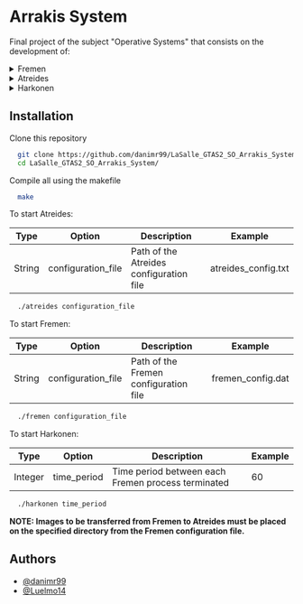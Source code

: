 
# Arrakis System

Final project of the subject "Operative Systems" that consists on the development of:

<details>
  <summary>Fremen</summary>
  <p>
    It is a program that takes on the role of client.
    It offers a terminal where users can run Linux and other special commands 
    that will allow them to connect and disconnect to the Atreides server, 
    search for users by zip code and transfer and download images. 
    In addition, the images that have been downloaded from Atreides are removed from 
    time to time.
  </p>
</details>

<details>
  <summary>Atreides</summary>
  <p>
    It is a program that takes on the role of server.
    It allows the connection of several Fremen processes. Atreides is responsible 
    for maintaining a historical record of users who have logged in as well as 
    storing images sent by Fremen processes.
  </p>
</details>

<details>
  <summary>Harkonen</summary>
  <p>
    It is a program that takes on the role of attacker.
    Its goal is to scan processes for Fremen processes in order to terminate them. 
    This malicious action is executed once every certain period of time and the 
    terminated Fremen process is random among all the Fremen processes that it has
    been able to find.
  </p>
</details>

## Installation

Clone this repository

```bash
  git clone https://github.com/danimr99/LaSalle_GTAS2_SO_Arrakis_System.git
  cd LaSalle_GTAS2_SO_Arrakis_System/
```

Compile all using the makefile

```bash
  make
```

To start Atreides:

| Type |Option| Description | Example |
|------|------|-------------|---------|
| String | configuration_file | Path of the Atreides configuration file | atreides_config.txt |

```bash
  ./atreides configuration_file
```

To start Fremen:

| Type | Option| Description | Example |
|------|-------|-------------|---------|
| String | configuration_file | Path of the Fremen configuration file | fremen_config.dat |

```bash
  ./fremen configuration_file
```

To start Harkonen:

| Type |Option| Description | Example |
|------|------|-------------|---------|
| Integer | time_period | Time period between each Fremen process terminated | 60

```bash
  ./harkonen time_period
```
**NOTE: Images to be transferred from Fremen to Atreides must be placed 
on the specified directory from the Fremen configuration file.**

## Authors

- [@danimr99](https://www.github.com/danimr99)
- [@Luelmo14](https://www.github.com/Luelmo14)

